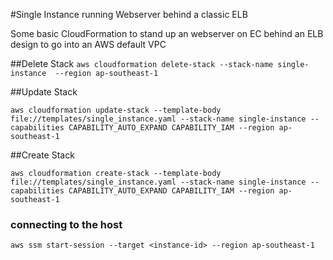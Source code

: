 #Single Instance running Webserver behind a classic ELB

Some basic CloudFormation to stand up an webserver on EC behind an ELB design to go into an AWS default VPC

##Delete Stack
`aws cloudformation delete-stack --stack-name single-instance  --region ap-southeast-1`

##Update Stack

`aws cloudformation update-stack --template-body file://templates/single_instance.yaml --stack-name single-instance --capabilities CAPABILITY_AUTO_EXPAND CAPABILITY_IAM --region ap-southeast-1`

##Create Stack

`aws cloudformation create-stack --template-body file://templates/single_instance.yaml --stack-name single-instance --capabilities CAPABILITY_AUTO_EXPAND CAPABILITY_IAM --region ap-southeast-1`

### connecting to the host
`aws ssm start-session --target <instance-id> --region ap-southeast-1`
